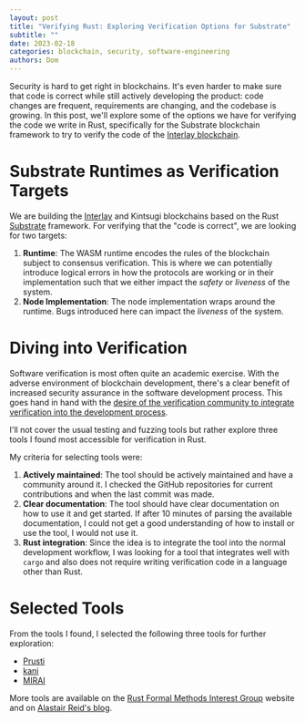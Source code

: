 ```yaml
---
layout: post
title: "Verifying Rust: Exploring Verification Options for Substrate"
subtitle: ""
date: 2023-02-18
categories: blockchain, security, software-engineering
authors: Dom
---
```


Security is hard to get right in blockchains. It's even harder to make sure that code is correct while still actively developing the product: code changes are frequent, requirements are changing, and the codebase is growing. In this post, we'll explore some of the options we have for verifying the code we write in Rust, specifically for the Substrate blockchain framework to try to verify the code of the [Interlay blockchain](https://www.github.com/interlay/interbtc).

# Substrate Runtimes as Verification Targets

We are building the [Interlay](https://interlay.io) and Kintsugi blockchains based on the Rust [Substrate](https://substrate.dev) framework.
For verifying that the "code is correct", we are looking for two targets:

1. **Runtime**: The WASM runtime encodes the rules of the blockchain subject to consensus verification. This is where we can potentially introduce logical errors in how the protocols are working or in their implementation such that we either impact the *safety* or *liveness* of the system.
2. **Node Implementation**: The node implementation wraps around the runtime. Bugs introduced here can impact the *liveness* of the system.

# Diving into Verification

Software verification is most often quite an academic exercise. With the adverse environment of blockchain development, there's a clear benefit of increased security assurance in the software development process.
This goes hand in hand with the [desire of the verification community to integrate verification into the development process](https://alastairreid.github.io/papers/HATRA_20/).

I'll not cover the usual testing and fuzzing tools but rather explore three tools I found most accessible for verification in Rust.

My criteria for selecting tools were:

1. **Actively maintained**: The tool should be actively maintained and have a community around it. I checked the GitHub repositories for current contributions and when the last commit was made.
2. **Clear documentation**: The tool should have clear documentation on how to use it and get started. If after 10 minutes of parsing the available documentation, I could not get a good understanding of how to install or use the tool, I would not use it.
3. **Rust integration**: Since the idea is to integrate the tool into the normal development workflow, I was looking for a tool that integrates well with `cargo` and also does not require writing verification code in a language other than Rust.

# Selected Tools

From the tools I found, I selected the following three tools for further exploration:

- [Prusti](https://viperproject.github.io/prusti-dev/)
- [kani](https://github.com/model-checking/kani)
- [MIRAI](https://github.com/facebookexperimental/MIRAI)

More tools are available on the [Rust Formal Methods Interest Group](https://rust-formal-methods.github.io/tools.html) website and on [Alastair Reid's blog](https://alastairreid.github.io/automatic-rust-verification-tools-2021/).

